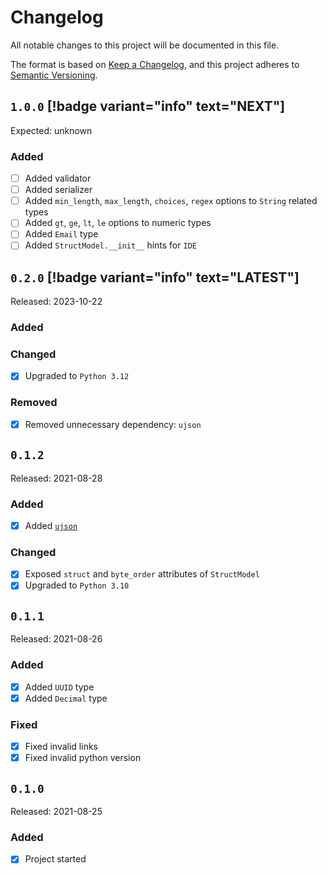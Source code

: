 # Changelog

All notable changes to this project will be documented in this file.

The format is based on [Keep a Changelog](https://keepachangelog.com/en/1.0.0/), and this project adheres
to [Semantic Versioning](https://semver.org/spec/v2.0.0.html).

## `1.0.0` [!badge variant="info" text="NEXT"]

Expected: unknown

### Added

- [ ] Added validator
- [ ] Added serializer
- [ ] Added `min_length`, `max_length`, `choices`, `regex` options to `String` related types
- [ ] Added `gt`, `ge`, `lt`, `le` options to numeric types
- [ ] Added `Email` type
- [ ] Added `StructModel.__init__` hints for `IDE`

## `0.2.0` [!badge variant="info" text="LATEST"]

Released: 2023-10-22

### Added

### Changed

- [x] Upgraded to `Python 3.12`

### Removed

- [x] Removed unnecessary dependency: `ujson`

## `0.1.2`

Released: 2021-08-28

### Added

- [x] Added [`ujson`](https://github.com/ultrajson/ultrajson)

### Changed

- [x] Exposed `struct` and `byte_order` attributes of `StructModel`
- [x] Upgraded to `Python 3.10`

## `0.1.1`

Released: 2021-08-26

### Added

- [x] Added `UUID` type
- [x] Added `Decimal` type

### Fixed

- [x] Fixed invalid links
- [x] Fixed invalid python version

## `0.1.0`

Released: 2021-08-25

### Added

- [x] Project started